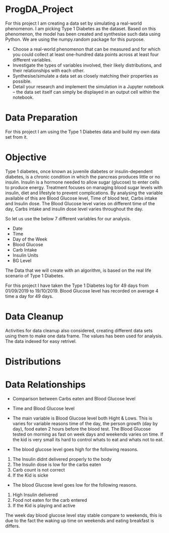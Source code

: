 # ProgDA_Project

For this project I am creating a data set by simulating a real-world phenomenon. I am picking Type 1 Diabetes as the dataset. Based on this  phenomenon, the  model has been created and synthesise such data using Python.  We are using  the numpy.random package for this purpose.
* Choose a real-world phenomenon that can be measured and for which you could collect at least one-hundred data points across at least four different variables.
* Investigate the types of variables involved, their likely distributions, and their relationships with each other.
* Synthesise/simulate a data set as closely matching their properties as possible.
* Detail your research and implement the simulation in a Jupyter notebook – the data set itself can simply be displayed in an output cell within the notebook.

# Data Preparation
For this project I am using the Type 1 Diabetes data and build my own data set from it.
# Objective
Type 1 diabetes, once known as juvenile diabetes or insulin-dependent diabetes, is a chronic condition in which the pancreas produces little or no insulin. Insulin is a hormone needed to allow sugar (glucose) to enter cells to produce energy.  Treatment focuses on managing blood sugar levels with insulin, diet and lifestyle to prevent complications.   By analysing the variable available of this are Blood Glucose level, Time of blood test, Carbs intake and Insulin dose.  The Blood Glucose level varies on different time of the day, Carbs intake and insulin dose level varies throughout the day.

So let us use the below 7 different variables for our analysis.

* Date
* Time
* Day of the Week
* Blood Glucose
* Carb Intake
* Insulin Units
* BG Level

The Data that we will create with an algorithm, is based on the real life scenario of Type 1 Diabetes.

For this project I have taken the Type 1 Diabetes log for 49 days from  01/09/2019 to 19/10/2019. Blood Glucose level has recorded on average 4 time a day for 49 days.

# Data Cleanup

Activities for data cleanup also considered, creating different data sets using them to make one data frame.  The values has been used for analysis.  The data indexed for easy retrivel.  

# Distributions

# Data Relationships

* Comparison between Carbs eaten and Blood Glucose level
* Time and Blood Glucose level
* The main variable is Blood Glucose level both Hight & Lows.  This is varies for variable reasons time of the day, the person growth (day by day), food eaten 2 hours before the blood test.  The Blood Glucose tested on morning as fast on week days and weekends varies on time.  If the kid is very small its hard to control whats to eat and whats not to eat.  

* The blood glucose level goes high for the following reasons.

1) The Insulin didnt delivered properly to the body
2) The Insulin dose is low for the carbs eaten
3) Carb count is not correct
4) If the Kid is sicke

* The blood Glucose level goes low for the following reasons.

1) High Insulin delivered
2) Food not eaten for the carb entered
3) If the Kid is playing and active 

The week day blood glucose level stay stable compare to weekends, this is due to the fact the waking up time on weekends and eating breakfast is differs.






